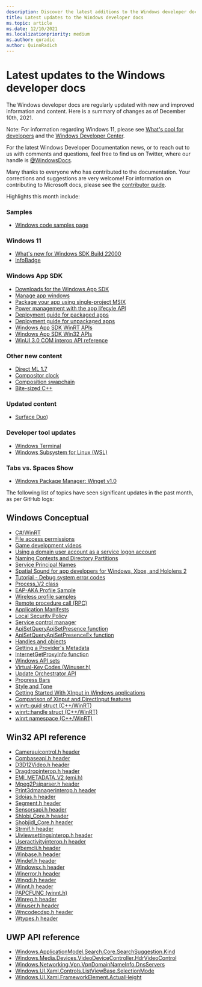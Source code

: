 ```yaml
---
description: Discover the latest additions to the Windows developer docs.
title: Latest updates to the Windows developer docs
ms.topic: article
ms.date: 12/10/2021
ms.localizationpriority: medium
ms.author: quradic
author: QuinnRadich
---
```


# Latest updates to the Windows developer docs

The Windows developer docs are regularly updated with new and improved information and content. Here is a summary of changes as of December 10th, 2021.

Note: For information regarding Windows 11, please see [What's cool for developers](https://developer.microsoft.com/windows/windows-for-developers/) and the [Windows Developer Center](https://developer.microsoft.com/windows/).

For the latest Windows Developer Documentation news, or to reach out to us with comments and questions, feel free to find us on Twitter, where our handle is [@WindowsDocs](https://twitter.com/windowsdocs).

Many thanks to everyone who has contributed to the documentation. Your corrections and suggestions are very welcome! For information on contributing to Microsoft docs, please see the [contributor guide](/contribute/).

Highlights this month include:

### Samples

* [Windows code samples page](/windows/apps/get-started/samples)

### Windows 11

* [What's new for Windows SDK Build 22000](/windows/apps/whats-new/windows-11-build-22000)
* [InfoBadge](/windows/apps/design/controls/info-badge)

### Windows App SDK

* [Downloads for the Windows App SDK](/windows/apps/windows-app-sdk/downloads)
* [Manage app windows](/windows/apps/windows-app-sdk/windowing/windowing-overview)
* [Package your app using single-project MSIX](/windows/apps/windows-app-sdk/single-project-msix?tabs=csharp-vs2019)
* [Power management with the app lifecyle API](/windows/apps/windows-app-sdk/applifecycle/applifecycle-power)
* [Deployment guide for packaged apps](/windows/apps/windows-app-sdk/deploy-packaged-apps)
* [Deployment guide for unpackaged apps](/windows/apps/windows-app-sdk/deploy-unpackaged-apps)
* [Windows App SDK WinRT APIs](/windows/windows-app-sdk/api/winrt/)
* [Windows App SDK Win32 APIs](/windows/windows-app-sdk/api/win32/)
* [WinUI 3.0 COM interop API reference](/windows/windows-app-sdk/api/win32/_winuicominterop/)

### Other new content

* [Direct ML 1.7](/windows/ai/directml/dml-version-history)
* [Compositor clock](/windows/win32/directcomp/compositor-clock/compositor-clock)
* [Composition swapchain](/windows/win32/comp_swapchain/comp-swapchain-portal)
* [Bite-sized C++](https://github.com/MicrosoftDocs/windows-devdocs-team/tree/main/bite-sized-cpp)

### Updated content

* [Surface Duo](/dual-screen/)) 

### Developer tool updates

* [Windows Terminal](/windows/terminal/)
* [Windows Subsystem for Linux (WSL)](/windows/wsl/)


### Tabs vs. Spaces Show

* [Windows Package Manager: Winget v1.0](/shows/Tabs-vs-Spaces/Windows-Package-Manager-Winget-v10)


The following list of topics have seen significant updates in the past month, as per GitHub logs:

## Windows Conceptual

<ul>
<li><a href="/windows/uwp/csharp-winrt/index">C#/WinRT</a></li>
<li><a href="/windows/uwp/files/file-access-permissions">File access permissions</a></li>
<li><a href="/windows/uwp/gaming/game-development-videos">Game development videos</a></li>
<li><a href="/windows/desktop/AD/domain-user-accounts">Using a domain user account as a service logon account</a></li>
<li><a href="/windows/desktop/AD/naming-contexts-and-partitions">Naming Contexts and Directory Partitions</a></li>
<li><a href="/windows/desktop/AD/service-principal-names">Service Principal Names</a></li>
<li><a href="/windows/desktop/CoreAudio/spatial-sound">Spatial Sound for app developers for Windows, Xbox, and Hololens 2</a></li>
<li><a href="/windows/desktop/Debug/system-error-codes">Tutorial - Debug system error codes</a></li>
<li><a href="/windows/desktop/ETW/process-v2">Process_V2 class</a></li>
<li><a href="/windows/desktop/NativeWiFi/eap-aka-profile-sample">EAP-AKA Profile Sample</a></li>
<li><a href="/windows/desktop/NativeWiFi/wireless-profile-samples">Wireless profile samples</a></li>
<li><a href="/windows/desktop/Rpc/rpc-start-page">Remote procedure call (RPC)</a></li>
<li><a href="/windows/desktop/SbsCs/application-manifests">Application Manifests</a></li>
<li><a href="/windows/desktop/SecMgmt/local-security-policy">Local Security Policy</a></li>
<li><a href="/windows/desktop/Services/service-control-manager">Service control manager</a></li>
<li><a href="/windows/desktop/SysInfo/apisetqueryapisetpresence">ApiSetQueryApiSetPresence function</a></li>
<li><a href="/windows/desktop/SysInfo/apisetqueryapisetpresenceex">ApiSetQueryApiSetPresenceEx function</a></li>
<li><a href="/windows/desktop/SysInfo/handles-and-objects">Handles and objects</a></li>
<li><a href="/windows/desktop/WES/getting-a-provider-s-metadata-">Getting a Provider's Metadata</a></li>
<li><a href="/windows/desktop/WinInet/internetgetproxyinfo">InternetGetProxyInfo function</a></li>
<li><a href="/windows/desktop/apiindex/windows-apisets">Windows API sets</a></li>
<li><a href="/windows/desktop/inputdev/virtual-key-codes">Virtual-Key Codes (Winuser.h)</a></li>
<li><a href="/windows/desktop/updateorchestrator/index">Update Orchestrator API</a></li>
<li><a href="/windows/desktop/uxguide/progress-bars">Progress Bars</a></li>
<li><a href="/windows/desktop/uxguide/text-style-tone">Style and Tone</a></li>
<li><a href="/windows/desktop/xinput/getting-started-with-xinput">Getting Started With XInput in Windows applications</a></li>
<li><a href="/windows/desktop/xinput/xinput-and-directinput">Comparison of XInput and DirectInput features</a></li>
<li><a href="/windows/apps/cpp-ref-for-winrt/guid">winrt::guid struct (C++/WinRT)</a></li>
<li><a href="/windows/apps/cpp-ref-for-winrt/handle">winrt::handle struct (C++/WinRT)</a></li>
<li><a href="/windows/apps/cpp-ref-for-winrt/winrt">winrt namespace (C++/WinRT)</a></li>
</ul>



## Win32 API reference

<ul>
<li><a href="/windows/win32/api/camerauicontrol/index">Camerauicontrol.h header </a></li>
<li><a href="/windows/win32/api/combaseapi/index">Combaseapi.h header </a></li>
<li><a href="/windows/win32/api/d3d12video/index">D3D12Video.h header </a></li>
<li><a href="/windows/win32/api/dragdropinterop/index">Dragdropinterop.h header </a></li>
<li><a href="/windows/win32/api/emi/ns-emi-emi_metadata_v2">EMI_METADATA_V2 (emi.h) </a></li>
<li><a href="/windows/win32/api/mpeg2psiparser/index">Mpeg2Psiparser.h header </a></li>
<li><a href="/windows/win32/api/print3dmanagerinterop/index">Print3dmanagerinterop.h header </a></li>
<li><a href="/windows/win32/api/sdoias/index">Sdoias.h header </a></li>
<li><a href="/windows/win32/api/segment/index">Segment.h header </a></li>
<li><a href="/windows/win32/api/sensorsapi/index">Sensorsapi.h header </a></li>
<li><a href="/windows/win32/api/shlobj_core/index">Shlobj_Core.h header </a></li>
<li><a href="/windows/win32/api/shobjidl_core/index">Shobjidl_Core.h header </a></li>
<li><a href="/windows/win32/api/strmif/index">Strmif.h header </a></li>
<li><a href="/windows/win32/api/uiviewsettingsinterop/index">Uiviewsettingsinterop.h header </a></li>
<li><a href="/windows/win32/api/useractivityinterop/index">Useractivityinterop.h header </a></li>
<li><a href="/windows/win32/api/wbemcli/index">Wbemcli.h header </a></li>
<li><a href="/windows/win32/api/winbase/index">Winbase.h header </a></li>
<li><a href="/windows/win32/api/windef/index">Windef.h header </a></li>
<li><a href="/windows/win32/api/windowsx/index">Windowsx.h header </a></li>
<li><a href="/windows/win32/api/winerror/index">Winerror.h header </a></li>
<li><a href="/windows/win32/api/wingdi/index">Wingdi.h header </a></li>
<li><a href="/windows/win32/api/winnt/index">Winnt.h header </a></li>
<li><a href="/windows/win32/api/winnt/nc-winnt-papcfunc">PAPCFUNC (winnt.h) </a></li>
<li><a href="/windows/win32/api/winreg/index">Winreg.h header </a></li>
<li><a href="/windows/win32/api/winuser/index">Winuser.h header </a></li>
<li><a href="/windows/win32/api/wmcodecdsp/index">Wmcodecdsp.h header </a></li>
<li><a href="/windows/win32/api/wtypes/index">Wtypes.h header </a></li>
</ul>

## UWP API reference

<ul>
<li><a href="/uwp/api/windows.applicationmodel.search.core.searchsuggestion.kind">Windows.ApplicationModel.Search.Core.SearchSuggestion.Kind</a></li>
<li><a href="/uwp/api/windows.media.devices.videodevicecontroller.hdrvideocontrol">Windows.Media.Devices.VideoDeviceController.HdrVideoControl</a></li>
<li><a href="/uwp/api/windows.networking.vpn.vpndomainnameinfo.dnsservers">Windows.Networking.Vpn.VpnDomainNameInfo.DnsServers</a></li>
<li><a href="/uwp/api/windows.ui.xaml.controls.listviewbase.selectionmode">Windows.UI.Xaml.Controls.ListViewBase.SelectionMode</a></li>
<li><a href="/uwp/api/windows.ui.xaml.frameworkelement.actualheight">Windows.UI.Xaml.FrameworkElement.ActualHeight</a></li>
</ul>